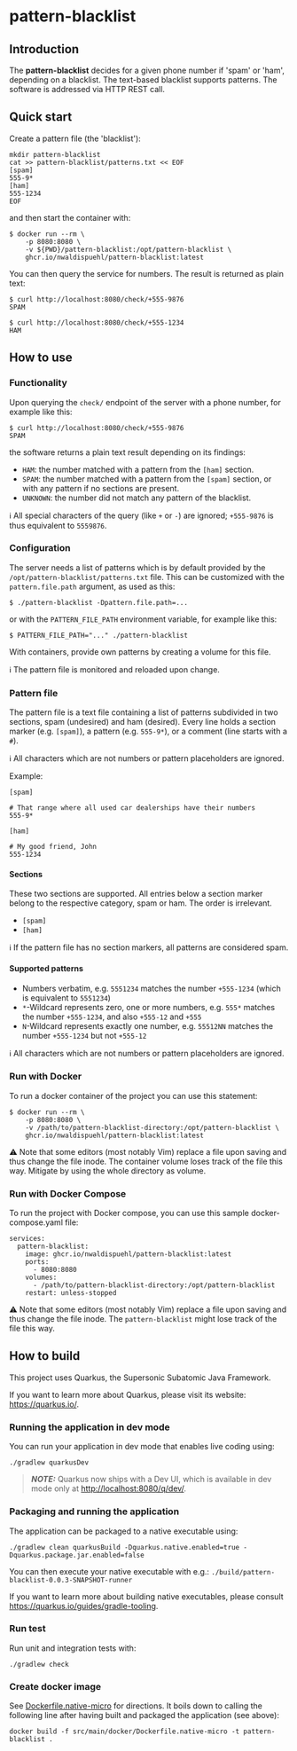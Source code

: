 # pattern-blacklist

## Introduction

The **pattern-blacklist** decides for a given phone number if 'spam' or 'ham', depending on a blacklist.
The text-based blacklist supports patterns. The software is addressed via HTTP REST call.

## Quick start

Create a pattern file (the 'blacklist'):

```shell script
mkdir pattern-blacklist
cat >> pattern-blacklist/patterns.txt << EOF
[spam]
555-9*
[ham]
555-1234
EOF
```

and then start the container with:

```
$ docker run --rm \
    -p 8080:8080 \
    -v ${PWD}/pattern-blacklist:/opt/pattern-blacklist \
    ghcr.io/nwaldispuehl/pattern-blacklist:latest
```

You can then query the service for numbers. The result is returned as plain text:

    $ curl http://localhost:8080/check/+555-9876
    SPAM

    $ curl http://localhost:8080/check/+555-1234
    HAM

## How to use

### Functionality

Upon querying the `check/` endpoint of the server with a phone number, for example like this:

    $ curl http://localhost:8080/check/+555-9876
    SPAM

the software returns a plain text result depending on its findings:

- `HAM`: the number matched with a pattern from the `[ham]` section.
- `SPAM`: the number matched with a pattern from the `[spam]` section, or with any pattern if no sections are present.
- `UNKNOWN`: the number did not match any pattern of the blacklist.

ℹ️ All special characters of the query (like `+` or `-`) are ignored; `+555-9876` is thus equivalent to `5559876`.

### Configuration

The server needs a list of patterns which is by default provided by the `/opt/pattern-blacklist/patterns.txt` file.
This can be customized with the `pattern.file.path` argument, as used as this:

    $ ./pattern-blacklist -Dpattern.file.path=...

or with the `PATTERN_FILE_PATH` environment variable, for example like this:

    $ PATTERN_FILE_PATH="..." ./pattern-blacklist

With containers, provide own patterns by creating a volume for this file.

ℹ️ The pattern file is monitored and reloaded upon change.

### Pattern file

The pattern file is a text file containing a list of patterns subdivided in two sections, spam (undesired) and ham (desired). 
Every line holds a section marker (e.g. `[spam]`), a pattern (e.g. `555-9*`), or a comment (line starts with a `#`).

ℹ️ All characters which are not numbers or pattern placeholders are ignored.

Example:

```
[spam]

# That range where all used car dealerships have their numbers
555-9*

[ham]

# My good friend, John
555-1234
```

#### Sections

These two sections are supported. All entries below a section marker belong to the respective category, spam or ham. 
The order is irrelevant.

- `[spam]`
- `[ham]`

ℹ️ If the pattern file has no section markers, all patterns are considered spam.

#### Supported patterns

- Numbers verbatim, e.g. `5551234` matches the number `+555-1234` (which is equivalent to `5551234`)
- `*`-Wildcard represents zero, one or more numbers, e.g. `555*` matches the number `+555-1234`, and also `+555-12` and `+555`
- `N`-Wildcard represents exactly one number, e.g. `55512NN` matches the number `+555-1234` but not `+555-12`

ℹ️ All characters which are not numbers or pattern placeholders are ignored.

### Run with Docker

To run a docker container of the project you can use this statement:

```
$ docker run --rm \
    -p 8080:8080 \
    -v /path/to/pattern-blacklist-directory:/opt/pattern-blacklist \
    ghcr.io/nwaldispuehl/pattern-blacklist:latest
```

⚠️ Note that some editors (most notably Vim) replace a file upon saving and thus change the file inode. The container volume loses track of the file this way. Mitigate by using the whole directory as volume.

### Run with Docker Compose

To run the project with Docker compose, you can use this sample docker-compose.yaml file:
```
services:
  pattern-blacklist:
    image: ghcr.io/nwaldispuehl/pattern-blacklist:latest
    ports:
      - 8080:8080
    volumes:
      - /path/to/pattern-blacklist-directory:/opt/pattern-blacklist
    restart: unless-stopped
```

⚠️ Note that some editors (most notably Vim) replace a file upon saving and thus change the file inode. The `pattern-blacklist` might lose track of the file this way.

## How to build

This project uses Quarkus, the Supersonic Subatomic Java Framework.

If you want to learn more about Quarkus, please visit its website: <https://quarkus.io/>.

### Running the application in dev mode

You can run your application in dev mode that enables live coding using:

```shell script
./gradlew quarkusDev
```

> **_NOTE:_**  Quarkus now ships with a Dev UI, which is available in dev mode only at <http://localhost:8080/q/dev/>.

### Packaging and running the application

The application can be packaged to a native executable using:

```shell script
./gradlew clean quarkusBuild -Dquarkus.native.enabled=true -Dquarkus.package.jar.enabled=false
```

You can then execute your native executable with e.g.: `./build/pattern-blacklist-0.0.3-SNAPSHOT-runner`

If you want to learn more about building native executables, please consult <https://quarkus.io/guides/gradle-tooling>.

### Run test

Run unit and integration tests with:

```shell script
./gradlew check
```

### Create docker image

See [Dockerfile.native-micro](src/main/docker/Dockerfile.native-micro) for directions. 
It boils down to calling the following line after having built and packaged the application (see above):

```
docker build -f src/main/docker/Dockerfile.native-micro -t pattern-blacklist .
```
